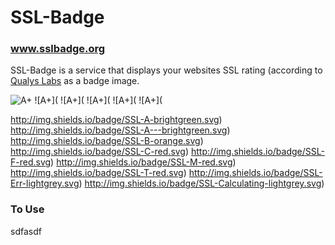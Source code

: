SSL-Badge
=========

### www.sslbadge.org

SSL-Badge is a service that displays your websites SSL rating (according to [Qualys Labs](https://www.ssllabs.com/ssltest/) as a badge image.



![A+](http://img.shields.io/badge/SSL-A%2B-brightgreen.svg)
![A+](
![A+](
![A+](
![A+](
![A+](


http://img.shields.io/badge/SSL-A-brightgreen.svg)
http://img.shields.io/badge/SSL-A---brightgreen.svg)
http://img.shields.io/badge/SSL-B-orange.svg)
http://img.shields.io/badge/SSL-C-red.svg)
http://img.shields.io/badge/SSL-F-red.svg)
http://img.shields.io/badge/SSL-M-red.svg)
http://img.shields.io/badge/SSL-T-red.svg)
http://img.shields.io/badge/SSL-Err-lightgrey.svg)
http://img.shields.io/badge/SSL-Calculating-lightgrey.svg)

### To Use

sdfasdf
